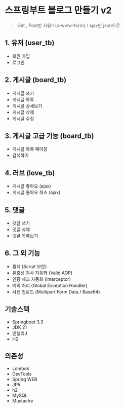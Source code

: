 # 스프링부트 블로그 만들기 v2

> Get , Post만 사용!! (x-www-form) /
> ajax만 json으로

## 1. 유저 (user_tb)

- 회원 가입
- 로그인

## 2. 게시글 (board_tb)

- 게시글 쓰기
- 게시글 목록
- 게시글 상세보기
- 게시글 삭제
- 게시글 수정

## 3. 게시글 고급 기능 (board_tb)

- 게시글 목록 페이징
- 검색하기

## 4. 러브 (love_tb)

- 게시글 좋아요 (ajax)
- 게시글 좋아요 취소 (ajax)

## 5. 댓글

- 댓글 쓰기
- 댓글 삭제
- 댓글 목록보기

## 6. 그 외 기능

- 필터 (Script 보안)
- 유효성 검사 자동화 (Valid AOP)
- 인증 체크 자동화 (Interceptor)
- 예외 처리 (Global Exception Handler)
- 사진 업로드 (Multipart Form Data / Base64)

## 기술스택

- Springboot 3.3
- JDK 21
- 인텔리J
- H2

## 의존성

- Lombok
- DevTools
- Spring WEB
- JPA
- h2
- MySQL
- Mustache